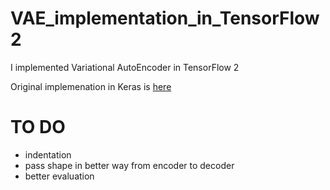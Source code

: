 # VAE_implementation_in_TensorFlow2

I implemented Variational AutoEncoder in TensorFlow 2

Original implemenation in Keras is [here](https://datascienceschool.net/view-notebook/c5248de280a64ae2a96c1d4e690fdf79/)

# TO DO
* indentation
* pass shape in better way from encoder to decoder
* better evaluation
